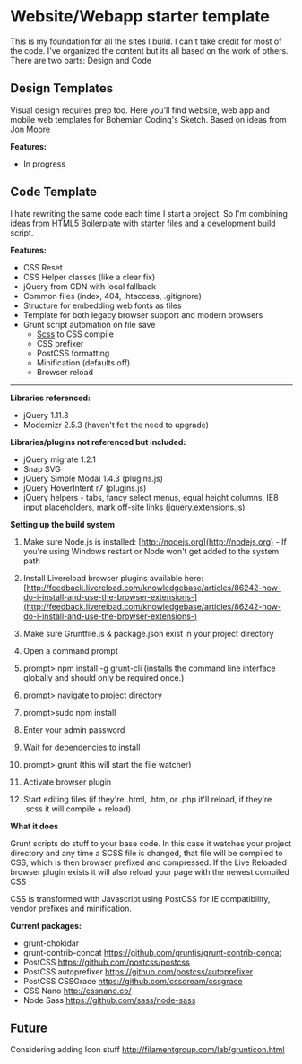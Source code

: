 # Website/Webapp starter template #

This is my foundation for all the sites I build. I can't take credit for most of the code. I've organized the content but its all based on the work of others. There are two parts: Design and Code


## Design Templates ##

Visual design requires prep too. Here you'll find website, web app and mobile web templates for Bohemian Coding's Sketch. Based on ideas from [Jon Moore](https://medium.com/@jon.moore/5-things-to-do-before-you-start-your-next-design-file-in-sketch-or-preparing-your-design-mise-en-ff7ea9fe3722) 

**Features:**

* In progress

## Code Template ##

I hate rewriting the same code each time I start a project. So I'm combining ideas from HTML5 Boilerplate with starter files and a development build script.

**Features:**

* CSS Reset 
* CSS Helper classes (like a clear fix)
* jQuery from CDN with local fallback
* Common files (index, 404, .htaccess, .gitignore)
* Structure for embedding web fonts as files
* Template for both legacy browser support and modern browsers
* Grunt script automation on file save
  * [Scss](http://sass-lang.com/guide) to CSS compile
  * CSS prefixer
  * PostCSS formatting
  * Minification (defaults off)
  * Browser reload

------------------------------------------------

**Libraries referenced:**

* jQuery 1.11.3
* Modernizr 2.5.3 (haven't felt the need to upgrade)

**Libraries/plugins not referenced but included:**

* jQuery migrate 1.2.1
* Snap SVG
* jQuery Simple Modal 1.4.3 (plugins.js)
* jQuery HoverIntent r7 (plugins.js)
* jQuery helpers - tabs, fancy select menus, equal height columns, IE8 input placeholders, mark off-site links (jquery.extensions.js)


**Setting up the build system**

1. Make sure Node.js is installed: [http://nodejs.org](http://nodejs.org) - If you're using Windows restart or Node won't get added to the system path

2. Install Livereload browser plugins available here: [http://feedback.livereload.com/knowledgebase/articles/86242-how-do-i-install-and-use-the-browser-extensions-](http://feedback.livereload.com/knowledgebase/articles/86242-how-do-i-install-and-use-the-browser-extensions-)

3. Make sure Gruntfile.js & package.json exist in your project directory
4. Open a command prompt
5. prompt> npm install -g grunt-cli 
    (installs the command line interface globally and should only be required once.)
6. prompt> navigate to project directory 
7. prompt>sudo npm install 
8. Enter your admin password
9. Wait for dependencies to install
10. prompt> grunt (this will start the file watcher)
11. Activate browser plugin
12. Start editing files (if they're .html, .htm, or .php it'll reload, if they're .scss it will compile + reload) 


**What it does**

Grunt scripts do stuff to your base code. In this case it watches your project
directory and any time a SCSS file is changed, that file will be compiled to CSS, which is then browser prefixed and compressed. If the Live Reloaded browser plugin exists it will also reload your page with the newest compiled CSS

CSS is transformed with Javascript using PostCSS for IE compatibility, vendor prefixes and minification.

**Current packages:**

* grunt-chokidar
* grunt-contrib-concat    https://github.com/gruntjs/grunt-contrib-concat
* PostCSS     https://github.com/postcss/postcss
* PostCSS autoprefixer     https://github.com/postcss/autoprefixer
* PostCSS CSSGrace     https://github.com/cssdream/cssgrace
* CSS Nano     http://cssnano.co/
* Node Sass     https://github.com/sass/node-sass


Future
-----------------------------------------
Considering adding Icon stuff
http://filamentgroup.com/lab/grunticon.html